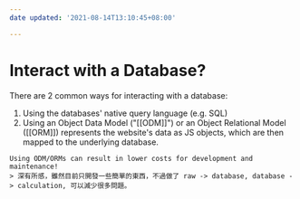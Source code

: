 ```yaml
---
date updated: '2021-08-14T13:10:45+08:00'

---
```


# Interact with a Database?

There are 2 common ways for interacting with a database:

1. Using the databases' native query language (e.g. SQL)
2. Using an Object Data Model ("[[ODM]]") or an Object Relational Model ([[ORM]]) represents the website's data as JS objects, which are then mapped to the underlying database.

```ad-tip
Using ODM/ORMs can result in lower costs for development and maintenance!
> 深有所感，雖然目前只開發一些簡單的東西，不過做了 raw -> database, database -> calculation, 可以減少很多問題。
```
